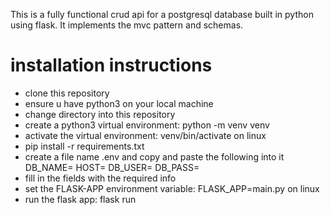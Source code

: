 This is a fully functional crud api for a postgresql database built in python using flask.
It implements the mvc pattern and schemas.

# installation instructions
- clone this repository
- ensure u have python3 on your local machine
- change directory into this repository
- create a python3 virtual environment: python -m venv venv
- activate the virtual environment: venv/bin/activate on linux 
- pip install -r requirements.txt
- create a file name .env and copy and paste the following into it
DB_NAME=
HOST=
DB_USER=
DB_PASS=
- fill in the fields with the required info
- set the FLASK-APP environment variable: FLASK_APP=main.py on linux
- run the flask app: flask run